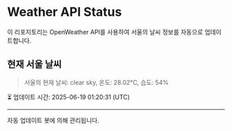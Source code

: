 
# Weather API Status

이 리포지토리는 OpenWeather API를 사용하여 서울의 날씨 정보를 자동으로 업데이트합니다.

## 현재 서울 날씨
> 서울의 현재 날씨: clear sky, 온도: 28.02°C, 습도: 54%

⏳ 업데이트 시간: 2025-06-19 01:20:31 (UTC)

---
자동 업데이트 봇에 의해 관리됩니다.
